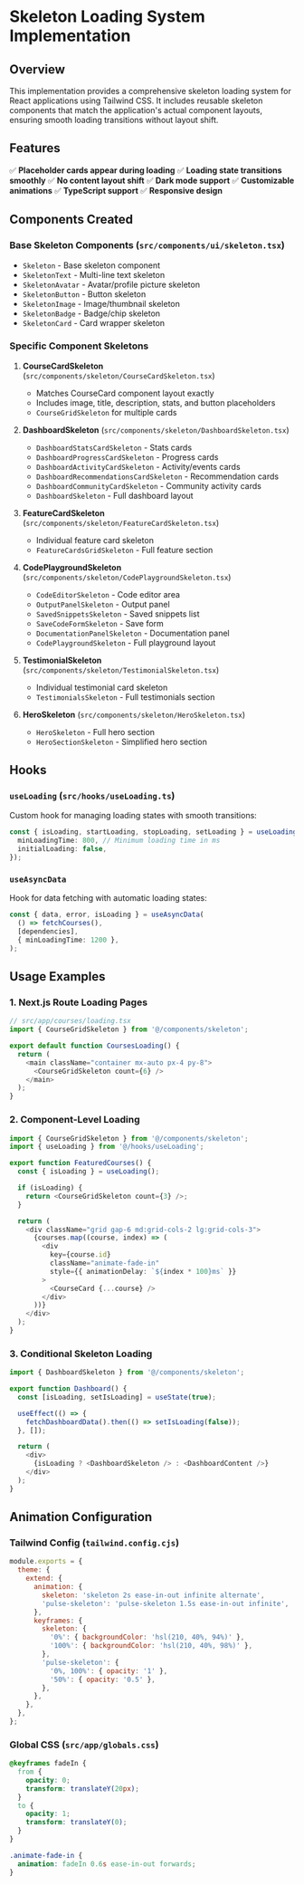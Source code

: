 # Skeleton Loading System Implementation

## Overview

This implementation provides a comprehensive skeleton loading system for React applications using Tailwind CSS. It includes reusable skeleton components that match the application's actual component layouts, ensuring smooth loading transitions without layout shift.

## Features

✅ **Placeholder cards appear during loading**
✅ **Loading state transitions smoothly**
✅ **No content layout shift**
✅ **Dark mode support**
✅ **Customizable animations**
✅ **TypeScript support**
✅ **Responsive design**

## Components Created

### Base Skeleton Components (`src/components/ui/skeleton.tsx`)

- `Skeleton` - Base skeleton component
- `SkeletonText` - Multi-line text skeleton
- `SkeletonAvatar` - Avatar/profile picture skeleton
- `SkeletonButton` - Button skeleton
- `SkeletonImage` - Image/thumbnail skeleton
- `SkeletonBadge` - Badge/chip skeleton
- `SkeletonCard` - Card wrapper skeleton

### Specific Component Skeletons

1. **CourseCardSkeleton** (`src/components/skeleton/CourseCardSkeleton.tsx`)

   - Matches CourseCard component layout exactly
   - Includes image, title, description, stats, and button placeholders
   - `CourseGridSkeleton` for multiple cards

2. **DashboardSkeleton** (`src/components/skeleton/DashboardSkeleton.tsx`)

   - `DashboardStatsCardSkeleton` - Stats cards
   - `DashboardProgressCardSkeleton` - Progress cards
   - `DashboardActivityCardSkeleton` - Activity/events cards
   - `DashboardRecommendationsCardSkeleton` - Recommendation cards
   - `DashboardCommunityCardSkeleton` - Community activity cards
   - `DashboardSkeleton` - Full dashboard layout

3. **FeatureCardSkeleton** (`src/components/skeleton/FeatureCardSkeleton.tsx`)

   - Individual feature card skeleton
   - `FeatureCardsGridSkeleton` - Full feature section

4. **CodePlaygroundSkeleton** (`src/components/skeleton/CodePlaygroundSkeleton.tsx`)

   - `CodeEditorSkeleton` - Code editor area
   - `OutputPanelSkeleton` - Output panel
   - `SavedSnippetsSkeleton` - Saved snippets list
   - `SaveCodeFormSkeleton` - Save form
   - `DocumentationPanelSkeleton` - Documentation panel
   - `CodePlaygroundSkeleton` - Full playground layout

5. **TestimonialSkeleton** (`src/components/skeleton/TestimonialSkeleton.tsx`)

   - Individual testimonial card skeleton
   - `TestimonialsSkeleton` - Full testimonials section

6. **HeroSkeleton** (`src/components/skeleton/HeroSkeleton.tsx`)
   - `HeroSkeleton` - Full hero section
   - `HeroSectionSkeleton` - Simplified hero section

## Hooks

### `useLoading` (`src/hooks/useLoading.ts`)

Custom hook for managing loading states with smooth transitions:

```typescript
const { isLoading, startLoading, stopLoading, setLoading } = useLoading({
  minLoadingTime: 800, // Minimum loading time in ms
  initialLoading: false,
});
```

### `useAsyncData`

Hook for data fetching with automatic loading states:

```typescript
const { data, error, isLoading } = useAsyncData(
  () => fetchCourses(),
  [dependencies],
  { minLoadingTime: 1200 },
);
```

## Usage Examples

### 1. Next.js Route Loading Pages

```typescript
// src/app/courses/loading.tsx
import { CourseGridSkeleton } from '@/components/skeleton';

export default function CoursesLoading() {
  return (
    <main className="container mx-auto px-4 py-8">
      <CourseGridSkeleton count={6} />
    </main>
  );
}
```

### 2. Component-Level Loading

```typescript
import { CourseGridSkeleton } from '@/components/skeleton';
import { useLoading } from '@/hooks/useLoading';

export function FeaturedCourses() {
  const { isLoading } = useLoading();

  if (isLoading) {
    return <CourseGridSkeleton count={3} />;
  }

  return (
    <div className="grid gap-6 md:grid-cols-2 lg:grid-cols-3">
      {courses.map((course, index) => (
        <div
          key={course.id}
          className="animate-fade-in"
          style={{ animationDelay: `${index * 100}ms` }}
        >
          <CourseCard {...course} />
        </div>
      ))}
    </div>
  );
}
```

### 3. Conditional Skeleton Loading

```typescript
import { DashboardSkeleton } from '@/components/skeleton';

export function Dashboard() {
  const [isLoading, setIsLoading] = useState(true);

  useEffect(() => {
    fetchDashboardData().then(() => setIsLoading(false));
  }, []);

  return (
    <div>
      {isLoading ? <DashboardSkeleton /> : <DashboardContent />}
    </div>
  );
}
```

## Animation Configuration

### Tailwind Config (`tailwind.config.cjs`)

```javascript
module.exports = {
  theme: {
    extend: {
      animation: {
        skeleton: 'skeleton 2s ease-in-out infinite alternate',
        'pulse-skeleton': 'pulse-skeleton 1.5s ease-in-out infinite',
      },
      keyframes: {
        skeleton: {
          '0%': { backgroundColor: 'hsl(210, 40%, 94%)' },
          '100%': { backgroundColor: 'hsl(210, 40%, 98%)' },
        },
        'pulse-skeleton': {
          '0%, 100%': { opacity: '1' },
          '50%': { opacity: '0.5' },
        },
      },
    },
  },
};
```

### Global CSS (`src/app/globals.css`)

```css
@keyframes fadeIn {
  from {
    opacity: 0;
    transform: translateY(20px);
  }
  to {
    opacity: 1;
    transform: translateY(0);
  }
}

.animate-fade-in {
  animation: fadeIn 0.6s ease-in-out forwards;
}
```
